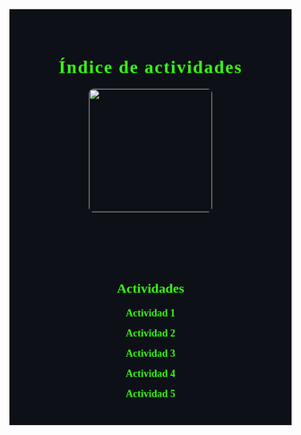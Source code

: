 <!-- Contenedor principal del índice -->
<div style="background-color:#0d1117; color:#39FF14; padding:40px 20px; text-align:center; width:100%; box-sizing:border-box;">
  <h1 style="font-weight:900; font-family:Consolas; font-size:32px; letter-spacing:2px; margin-bottom:20px; color:#39FF14;">
    Índice de actividades
  </h1>
  <img src="../imgs/Indice.png" width="220" style="margin-bottom:20px; border-radius:8px;" />
</div>

<!-- Listado de actividades -->
<div style="background-color:#0d1117; color:#39FF14; padding:30px 20px; font-family:Consolas; width:100%; box-sizing:border-box; text-align:center;">
  <h2 style="font-weight:900; margin-bottom:20px; font-size:24px;">
    Actividades
  </h2>

  <ul style="list-style: none; padding:0; margin:0 auto; max-width:600px;">
    <li style="margin-bottom:15px; font-size:18px;">
      <a href="https://adrian-623.github.io/PortafolioA/Ing_Mecatronica/Introducci%C3%B3n_a_la_mecatr%C3%B3nica/Actividades/Actividad_1/"
         style="color:#39FF14; text-decoration:none; font-weight:700; transition:0.3s;">
        Actividad 1
      </a>
    </li>
    <li style="margin-bottom:15px; font-size:18px;">
      <a href="https://adrian-623.github.io/PortafolioA/Ing_Mecatronica/Introducci%C3%B3n_a_la_mecatr%C3%B3nica/Actividades/Actividad_2/"
         style="color:#39FF14; text-decoration:none; font-weight:700; transition:0.3s;">
        Actividad 2
      </a>
    </li>
    <li style="margin-bottom:15px; font-size:18px;">
      <a href="https://adrian-623.github.io/PortafolioA/Ing_Mecatronica/Introducci%C3%B3n_a_la_mecatr%C3%B3nica/Actividades/Actividad_3/"
         style="color:#39FF14; text-decoration:none; font-weight:700; transition:0.3s;">
        Actividad 3
      </a>
    </li>
    <li style="margin-bottom:15px; font-size:18px;">
      <a href="https://adrian-623.github.io/PortafolioA/Ing_Mecatronica/Introducci%C3%B3n_a_la_mecatr%C3%B3nica/Actividades/Actividad_4/"
         style="color:#39FF14; text-decoration:none; font-weight:700; transition:0.3s;">
        Actividad 4
      </a>
    </li>
    <li style="margin-bottom:15px; font-size:18px;">
      <a href="https://adrian-623.github.io/PortafolioA/Ing_Mecatronica/Introducci%C3%B3n_a_la_mecatr%C3%B3nica/Actividades/Actividad_5/"
         style="color:#39FF14; text-decoration:none; font-weight:700; transition:0.3s;">
        Actividad 5
      </a>
    </li>
  </ul>

  <script>
    // Hover efecto para los links
    const links = document.querySelectorAll('a');
    links.forEach(link => {
      link.addEventListener('mouseover', () => link.style.color = '#00FFCC');
      link.addEventListener('mouseout', () => link.style.color = '#39FF14');
    });
  </script>
</div>
